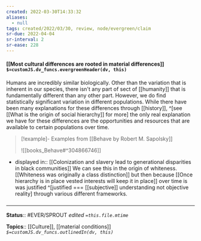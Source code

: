 ```yaml
---
created: 2022-03-30T14:33:32 
aliases:
  - null
tags: created/2022/03/30, review, node/evergreen/claim
sr-due: 2022-04-04
sr-interval: 2
sr-ease: 228
---
```


#### [[Most cultural differences are rooted in material differences]] `$=customJS.dv_funcs.evergreenHeader(dv, this)`

Humans are incredibly similar biologically. Other than the variation that is inherent in our species, there isn't any part of sect of [[humanity]] that is fundamentally different than any other part. However, we do find statistically significant variation in different populations.
While there have been many explanations for these differences through [[history]], 
^[see [[What is the origin of social hierarchy]] for more]
the only real explanation we have for these differences are the opportunities and resources that are available to certain populations over time.

> [!example]- Examples from [[Behave by Robert M. Sapolsky]]
> 
> ![[books_Behave#^304866746]]

- displayed in:: [[Colonization and slavery lead to generational disparities in black communities]]
We can see this in the origin of whiteness.
[[Whiteness was originally a class distinction]]
but then because [[Once hierarchy is in place vested interests will keep it in place]]
over time is was justified
^[justified === [[subjective]] understanding not objective reality]
through various different frameworks.

### <hr class="footnote"/>

**Status**:: #EVER/SPROUT
*edited `=this.file.mtime`*

**Topics**:: [[Culture]], [[material conditions]]
*`$=customJS.dv_funcs.outlinedIn(dv, this)`*
